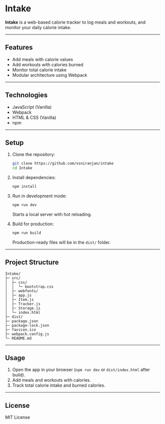 # Intake


**Intake** is a web-based calorie tracker to log meals and workouts, and monitor your daily calorie intake.

---

## Features

- Add meals with calorie values  
- Add workouts with calories burned  
- Monitor total calorie intake  
- Modular architecture using Webpack  

---

## Technologies

- JavaScript (Vanilla)
- Webpack  
- HTML & CSS  (Vanilla)
- npm  

---

## Setup

1. Clone the repository:  
   ```bash
   git clone https://github.com/vsniranjan/intake
   cd Intake
   ```

2. Install dependencies:
   ```bash
   npm install
   ```

3. Run in development mode:
   ```bash
   npm run dev
   ```
   Starts a local server with hot reloading.

4. Build for production:
   ```bash
   npm run build
   ```
   Production-ready files will be in the `dist/` folder.

---

## Project Structure

```
Intake/
├─ src/
│  ├─ css/
│  │  └─ bootstrap.css
│  ├─ webfonts/
│  ├─ app.js
│  ├─ Item.js
│  ├─ Tracker.js
│  ├─ Storage.js
│  └─ index.html 
├─ dist/          
├─ package.json
├─ package-lock.json
├─ favicon.ico
├─ webpack.config.js
└─ README.md
```

---

## Usage

1. Open the app in your browser (`npm run dev` or `dist/index.html` after build).
2. Add meals and workouts with calories.
3. Track total calorie intake and burned calories.

---

## License

MIT License
